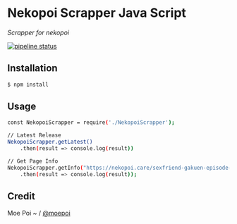# Nekopoi Scrapper Java Script

*Scrapper for nekopoi*

[![pipeline status](https://gitlab.com/moepoi/NekopoiScrapper/badges/master/pipeline.svg)](https://gitlab.com/moepoi/NekopoiScrapper/-/commits/master)

## Installation

```sh
$ npm install
```

## Usage

```sh
const NekopoiScrapper = require('./NekopoiScrapper');

// Latest Release
NekopoiScrapper.getLatest()
    .then(result => console.log(result))

// Get Page Info
NekopoiScrapper.getInfo("https://nekopoi.care/sexfriend-gakuen-episode-1-subtitle-indonesia/")
    .then(result => console.log(result));
```

## Credit

Moe Poi ~ / [@moepoi](https://github.com/moepoi)

